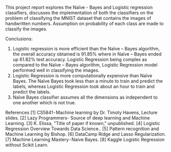 This project report explores the Naïve - Bayes and Logistic regression classifiers, discusses the implementation of both the classifiers
on the problem of classifying the MNIST dataset that contains the images of handwritten numbers. Assumption on probability of each class 
are made to classify the images.

Conclusions:
1. Logistic regression is more efficient than the Naïve – Bayes algorithm, the overall accuracy obtained is 91.85% where in Naïve – Bayes
ended up 61.82% test accuracy. Logistic Regression being complex as compared to the Naïve – Bayes algorithm, Logistic Regression model 
performed well in classifying the images.
2. Logistic Regression is more computationally expensive than Naïve Bayes. The Naïve Bayes took less than a minute to train and predict 
the labels, whereas Logistic Regression took about an hour to train and predict the labels.
3. Naïve Bayes classifier assumes all the dimensions as independent to one another which is not true.

References
[1] CS5841 - Machine learning by Dr. Timoty Havens, Lecture slides.
[2] Lazy Programmers- Source of deep learning and Machine Learning.
[3] K. Elissa, "Title of paper if known," unpublished.
[4] Logistic Regression Overview Towards Data Science..
[5] Pattern recognition and Machine Learning by Bishop.
[6] DataCamp Ridge and Lasso Regularization.
[7] Machine Learning Mastery - Naive Bayes.
[8] Kaggle Logistic Regression without Scikit Learn.

